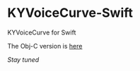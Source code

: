 # KYVoiceCurve-Swift
KYVoiceCurve for Swift


The Obj-C version is [here](https://github.com/KittenYang/KYVoiceCurve)

*Stay tuned*
